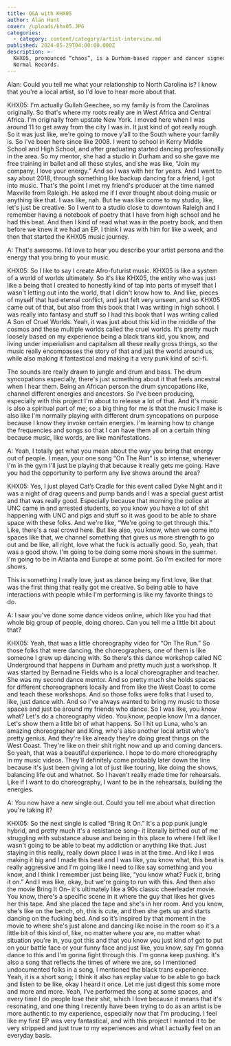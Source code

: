 ```yaml
---
title: Q&A with KHX05
author: Alan Hunt
cover: /uploads/khx05.JPG
categories:
  - category: content/category/artist-interview.md
published: 2024-05-29T04:00:00.000Z
description: >-
  KHX05, pronounced “chaos”, is a Durham-based rapper and dancer signed to Never
  Normal Records.
---
```


Alan: Could you tell me what your relationship to North Carolina is? I know that you're a local artist, so I'd love to hear more about that. 

KHX05: I'm actually Gullah Geechee, so my family is from the Carolinas originally. So that's where my roots really are in West Africa and Central Africa. I'm originally from upstate New York. I moved here when I was around 11 to get away from the city I was in. It just kind of got really rough. So it was just like, we're going to move y'all to the South where your family is. So I've been here since like 2008. I went to school in Kerry Middle School and High School, and after graduating started dancing professionally in the area. So my mentor, she had a studio in Durham and so she gave me free training in ballet and all these styles, and she was like, “Join my company, I love your energy.” And so I was with her for years. And I want to say about 2018, through something like backup dancing for a friend, I got into music. That's the point I met my friend's producer at the time named Maxville from Raleigh. He asked me if I ever thought about doing music or anything like that. I was like, nah. But he was like come to my studio, like, let's just be creative. So I went to a studio close to downtown Raleigh and I remember having a notebook of poetry that I have from high school and he had this beat. And then I kind of read what was in the poetry book, and then before we knew it we had an EP. I think I was with him for like a week, and then that started the KHX05 music journey. 

A: That's awesome. I’d love to hear you describe your artist persona and the energy that you bring to your music.

KHX05: So I like to say I create Afro-futurist music. KHX05 is like a system of a world of worlds ultimately. So it's like KHX05, the entity who was just like a being that I created to honestly kind of tap into parts of myself that I wasn't letting out into the world, that I didn't know how to. And like, pieces of myself that had eternal conflict, and just felt very unseen, and so KHX05 came out of that, but also from this book that I was writing in high school. I was really into fantasy and stuff so I had this book that I was writing called A Son of Cruel Worlds. Yeah, it was just about this kid in the middle of the cosmos and these multiple worlds called the cruel worlds. It's pretty much loosely based on my experience being a black trans kid, you know, and living under imperialism and capitalism all these really gross things, so the music really encompasses the story of that and just the world around us, while also making it fantastical and making it a very punk kind of sci-fi. 

The sounds are really drawn to jungle and drum and bass. The drum syncopations especially, there's just something about it that feels ancestral when I hear them. Being an African person the drum syncopations like, channel different energies and ancestors. So I've been producing, especially with this project I'm about to release a lot of that. And it's music is also a spiritual part of me; so a big thing for me is that the music I make is also like I'm normally playing with different drum syncopations on purpose because I know they invoke certain energies. I'm learning how to change the frequencies and songs so that I can have them all on a certain thing because music, like words, are like manifestations.

A: Yeah, I totally get what you mean about the way you bring that energy out of people. I mean, your one song “On The Run” is so intense, whenever I'm in the gym I'll just be playing that because it really gets me going. Have you had the opportunity to perform any live shows around the area? 

KHX05: Yes, I just played Cat’s Cradle for this event called Dyke Night and it was a night of drag queens and pump bands and I was a special guest artist and that was really good. Especially because that morning the police at UNC came in and arrested students, so you know you have a lot of shit happening with UNC and pigs and stuff so it was good to be able to share space with these folks. And we're like, “We're going to get through this.” Like, there's a real crowd here. But like also, you know, when we come into spaces like that, we channel something that gives us more strength to go out and be like, all right, love what the fuck is actually good. So, yeah, that was a good show. I'm going to be doing some more shows in the summer. I'm going to be in Atlanta and Europe at some point. So I'm excited for more shows.

This is something I really love, just as dance being my first love, like that was the first thing that really got me creative. So being able to have interactions with people while I'm performing is like my favorite things to do. 

A: I saw you've done some dance videos online, which like you had that whole big group of people, doing choreo. Can you tell me a little bit about that?

KHX05: Yeah, that was a little choreography video for “On The Run.” So those folks that were dancing, the choreographers, one of them is like someone I grew up dancing with. So there's this dance workshop called NC Underground that happens in Durham and pretty much just a workshop. It was started by Bernadine Fields who is a local choreographer and teacher. She was my second dance mentor. And so pretty much she holds spaces for different choreographers locally and from like the West Coast to come and teach these workshops. And so those folks were folks that I used to, like, just dance with. And so I've always wanted to bring my music to those spaces and just be around my friends who dance. So I was like, you know what? Let's do a choreography video. You know, people know I'm a dancer. Let's show them a little bit of what happens. So I hit up Luna, who's an amazing choreographer and King, who's also another local artist who's pretty genius. And they're like already they're doing great things on the West Coast. They're like on their shit right now and up and coming dancers. So yeah, that was a beautiful experience. I hope to do more choreography in my music videos. They'll definitely come probably later down the line because it's just been giving a lot of just like touring, like doing the shows, balancing life out and whatnot. So I haven't really made time for rehearsals. Like if I want to do choreography, I want to be in the rehearsals, building the energies. 

A: You now have a new single out. Could you tell me about what direction you're taking it?

KHX05: So the next single is called “Bring It On.” It's a pop punk jungle hybrid, and pretty much it's a resistance song– it literally birthed out of me struggling with substance abuse and being in this place to where I felt like I wasn't going to be able to beat my addiction or anything like that. Just staying in this really, really down place I was in at the time. And like I was making it big and I made this beat and I was like, you know what, this beat is really aggressive and I'm going like I need to like say something and you know, and I think I remember just being like, “you know what? Fuck it, bring it on.” And I was like, okay, but we're going to run with this. And then also the movie Bring It On– it's ultimately like a 90s classic cheerleader movie. You know, there's a specific scene in it where the guy that likes her gives her this tape. And she placed the tape and she's in her room. And you know, she's like on the bench, oh, this is cute, and then she gets up and starts dancing on the fucking bed. And so it’s inspired by that moment in the movie to where she's just alone and dancing like noise in the room so it's a little bit of this kind of, like, no matter where you are, no matter what situation you're in, you got this and that you know you just kind of got to put on your battle face or your funny face and just like, you know, say I'm gonna dance to this and I'm gonna fight through this. I'm gonna keep pushing. It's also a song that reflects the times of where we are, so I mentioned undocumented folks in a song, I mentioned the black trans experience. Yeah, it is a short song; I think it also has replay value to be able to go back and listen to be like, okay I heard it once. Let me just digest this some more and more and more. Yeah, I’ve performed the song at some spaces, and every time I do people lose their shit, which I love because it means that it's resonating, and one thing I recently have been trying to do as an artist is be more authentic to my experience, especially now that I'm producing. I feel like my first EP was very fantastical, and with this project I wanted it to be very stripped and just true to my experiences and what I actually feel on an everyday basis.
